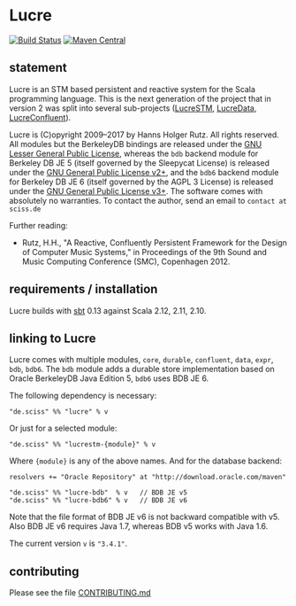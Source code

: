# Lucre

[![Build Status](https://travis-ci.org/Sciss/Lucre.svg?branch=master)](https://travis-ci.org/Sciss/Lucre)
[![Maven Central](https://maven-badges.herokuapp.com/maven-central/de.sciss/lucre_2.11/badge.svg)](https://maven-badges.herokuapp.com/maven-central/de.sciss/lucre_2.11)

## statement

Lucre is an STM based persistent and reactive system for the Scala programming language. This is the next
generation of the project that in version 2 was split into several sub-projects
([LucreSTM](https://github.com/Sciss/LucreSTM), [LucreData](https://github.com/Sciss/LucreData),
[LucreConfluent](https://github.com/Sciss/LucreConfluent)).

Lucre is (C)opyright 2009&ndash;2017 by Hanns Holger Rutz. All rights reserved. 
All modules but the BerkeleyDB bindings are released under 
the [GNU Lesser General Public License](https://raw.github.com/Sciss/LucreSTM/master/licenses/Lucre-License.txt), 
whereas the `bdb` backend module for Berkeley DB JE 5 (itself governed by the Sleepycat License) is released under 
the [GNU General Public License v2+](https://raw.github.com/Sciss/LucreSTM/master/licenses/LucreSTM-BDB-License.txt), 
and the `bdb6` backend module for Berkeley DB JE 6 (itself governed by the AGPL 3 License) is released under 
the [GNU General Public License v3+](https://raw.github.com/Sciss/LucreSTM/master/licenses/LucreSTM-BDB6-License.txt). 
The software comes with absolutely no warranties. To contact the author, send an email to `contact at sciss.de`

Further reading:

 - Rutz, H.H., "A Reactive, Confluently Persistent Framework for the Design of Computer Music Systems," in Proceedings of the 9th Sound and Music Computing Conference (SMC), Copenhagen 2012.

## requirements / installation

Lucre builds with [sbt](http://www.scala-sbt.org/) 0.13 against Scala 2.12, 2.11, 2.10.

## linking to Lucre

Lucre comes with multiple modules, `core`, `durable`, `confluent`, `data`, `expr`, `bdb`, `bdb6`. 
The `bdb` module adds a durable store implementation based on Oracle BerkeleyDB Java Edition 5, `bdb6` uses BDB JE 6.

The following dependency is necessary:

    "de.sciss" %% "lucre" % v

Or just for a selected module:

    "de.sciss" %% "lucrestm-{module}" % v

Where `{module}` is any of the above names. And for the database backend:

    resolvers += "Oracle Repository" at "http://download.oracle.com/maven"
    
    "de.sciss" %% "lucre-bdb"  % v   // BDB JE v5
    "de.sciss" %% "lucre-bdb6" % v   // BDB JE v6
    
Note that the file format of BDB JE v6 is not backward compatible with v5. Also BDB JE v6 requires Java 1.7, 
whereas BDB v5 works with Java 1.6.

The current version `v` is `"3.4.1"`.

## contributing

Please see the file [CONTRIBUTING.md](CONTRIBUTING.md)

